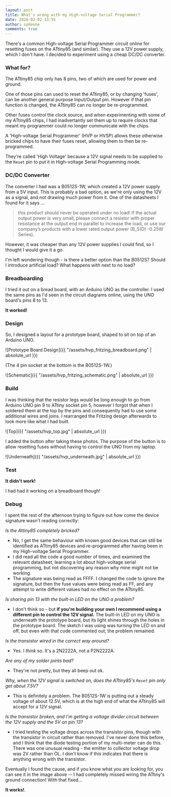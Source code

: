 ```yaml
---
layout: post
title: What's wrong with my High-voltage Serial Programmer?
date: 2020-02-02 13:55
author: spdenne
comments: true
---
```

There's a common High-voltage Serial Programmer circuit online for resetting fuses on the ATtiny85 (and similar). They use a 12V power supply, which I don't have. I decided to experiment using a cheap DC/DC converter.

<!--more-->

### What for?

The ATtiny85 chip only has 8 pins, two of which are used for power and ground.

One of those pins can used to reset the ATtiny85, or by changing 'fuses', can be another general purpose Input/Output pin. However if that pin function is changed, the ATtiny85 can no longer be re-programmed.

Other fuses control the clock source, and when experimenting with some of my ATtiny85 chips, I had inadvertantly set them up to require clocks that meant my programmer could no longer communicate with the chips.

A 'High-voltage Serial Programmer' (HVP or HVSP) allows these otherwise bricked chips to have their fuses reset, allowing them to then be re-programmed.

They're called 'High Voltage' because a 12V signal needs to be supplied to the `Reset` pin to put it in High-voltage Serial Programming mode.

### DC/DC Converter

The converter I had was a B0512S-1W, which created a 12V power supply from a 5V input.
This is probably a bad option, as we're only using the 12V as a signal, and not drawing much power from it. One of the datasheets I found for it says ...

>this product should never be operated under no load! If the
actual output power is very small, please connect a resistor with proper
resistance at the output end in parallel to increase the load, or use our
company’s products with a lower rated output power (B_S(D) -0.25W Series).

However, it was cheaper than any 12V power supplies I could find, so I thought I would give it a go.

I'm left wondering though - is there a better option than the B0512S? Should I introduce artificial load? What happens with next to no load?

### Breadboarding

I tried it out on a bread board, with an Arduino UNO as the controller. I used the same pins as I'd seen in the circuit diagrams online, using the UNO board's pins 8 to 13.

**It worked!**

### Design

So, I designed a layout for a prototype board, shaped to sit on top of an Arduino UNO.

![Prototype Board Design]({{ "/assets/hvp_fritzing_breadboard.png" | absolute_url }})

(The 4 pin socket at the bottom is the B0512S-1W.)

![Schematic]({{ "/assets/hvp_fritzing_schematic.png" | absolute_url }})

### Build

I was thinking that the resistor legs would be long enough to go from Arduino UNO pin 9 to ATtiny socket pin 5, however I forgot that when I soldered them at the top by the pins and consequently had to use some additional wires and joins. I rearranged the Fritzing design afterwards to look more like what I had built.

![Top]({{ "/assets/hvp_top.jpg" | absolute_url }})

I added the button after taking these photos. The purpose of the button is to allow resetting fuses without having to control the UNO from my laptop.

![Underneath]({{ "/assets/hvp_underneath.jpg" | absolute_url }})

### Test

**It didn't work!**

I had had it working on a breadboard though!

### Debug

I spent the rest of the afternoon trying to figure out how come the device signature wasn't reading correctly:

*Is the Attiny85 completely bricked?*
- No, I get the same behaviour with known good devices that can still be identified as ATtiny85 devices and re-programmed after having been in my High-voltage Serial Programmer.
- I did read all the code a good number of times, and examined the relevant datasheet, learning a lot about high-voltage serial programming, but not discovering any reason why mine might not be working.
- The signature was being read as FFFF. I changed the code to ignore the signature, but then the fuse values were being read as FF, and any attempt to write different values had no effect on the ATtiny85.

*Is sharing pin 13 with the built-in LED on the UNO a problem?*
- I don't think so - but **if you're building your own I recommend using a different pin to control the 12V signal.** The built-in LED on my UNO is underneath the prototype board, but its light shines through the holes in the prototype board. The sketch I was using was turning the LED on and off, but even with that code commented out, the problem remained.

*Is the transistor wired in the correct way around?*
- Yes. I *think* so. It's a 2N2222A, not a P2N2222A.

*Are any of my solder joints bad?*
- They're not pretty, but they all beep out ok.

*Why, when the 12V signal is switched on, does the ATtiny85's `Reset` pin only get about 7.5V?*
- This is definitely a problem. The B0512S-1W is putting out a steady voltage of about 12.5V, which is at the high end of what the ATtiny85 will accept for a 12V signal.

*Is the transistor broken, and I'm getting a voltage divider circuit between the 12V supply and the 5V on pin 13?*
- I tried testing the voltage drops across the transistor pins, though with the transistor in circuit rather than removed. I've never done this before, and I think that the diode testing portion of my multi-meter can do this. There was one unusual reading - the emitter to collector voltage drop was 2V rather than OL. I don't know if this indicates that there is anything wrong with the transistor.

Eventually I found the cause, and if you know what you are looking for, you can see it in the image above -- I had completely missed wiring the ATtiny's ground connection! With that fixed...

**It works!**.